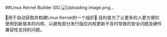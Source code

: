 ##Linux Kernel Builder SIG
![Uploading image.png…]()

🌈用于自动获取并构建Linux Kernel的一个组织🌈
目的是为了让更多的人更方便的使用到新版本的内核、以避免部分发行版应内核更新不及时导致的安全问题及硬件兼容性支持的问题。

<!--

**Here are some ideas to get you started:**

🙋‍♀️ A short introduction - what is your organization all about?
🌈 Contribution guidelines - how can the community get involved?
👩‍💻 Useful resources - where can the community find your docs? Is there anything else the community should know?
🍿 Fun facts - what does your team eat for breakfast?
🧙 Remember, you can do mighty things with the power of [Markdown](https://docs.github.com/github/writing-on-github/getting-started-with-writing-and-formatting-on-github/basic-writing-and-formatting-syntax)
-->
